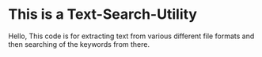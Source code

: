 # This is a Text-Search-Utility
Hello, This code is for extracting text from various different file formats and then searching of the keywords from there.
